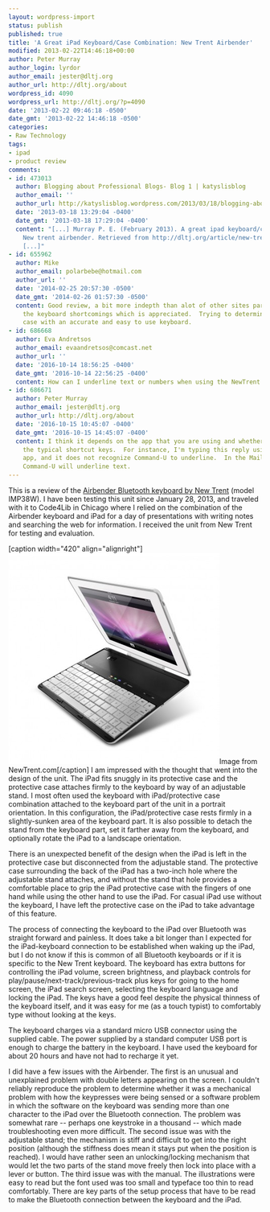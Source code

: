 ```yaml
---
layout: wordpress-import
status: publish
published: true
title: 'A Great iPad Keyboard/Case Combination: New Trent Airbender'
modified: 2013-02-22T14:46:18+00:00
author: Peter Murray
author_login: lyrdor
author_email: jester@dltj.org
author_url: http://dltj.org/about
wordpress_id: 4090
wordpress_url: http://dltj.org/?p=4090
date: '2013-02-22 09:46:18 -0500'
date_gmt: '2013-02-22 14:46:18 -0500'
categories:
- Raw Technology
tags:
- ipad
- product review
comments:
- id: 473013
  author: Blogging about Professional Blogs- Blog 1 | katyslisblog
  author_email: ''
  author_url: http://katyslisblog.wordpress.com/2013/03/18/blogging-about-professional-blogs-blog-1/
  date: '2013-03-18 13:29:04 -0400'
  date_gmt: '2013-03-18 17:29:04 -0400'
  content: "[...] Murray P. E. (February 2013). A great ipad keyboard/case combination:
    New trent airbender. Retrieved from http://dltj.org/article/new-trent-airbender-review/.
    [...]"
- id: 655962
  author: Mike
  author_email: polarbebe@hotmail.com
  author_url: ''
  date: '2014-02-25 20:57:30 -0500'
  date_gmt: '2014-02-26 01:57:30 -0500'
  content: Good review, a bit more indepth than alot of other sites particularly about
    the keyboard shortcomings which is appreciated.  Trying to determine a protective
    case with an accurate and easy to use keyboard.
- id: 686668
  author: Eva Andretsos
  author_email: evaandretsos@comcast.net
  author_url: ''
  date: '2016-10-14 18:56:25 -0400'
  date_gmt: '2016-10-14 22:56:25 -0400'
  content: How can I underline text or numbers when using the NewTrent Keyboard?
- id: 686671
  author: Peter Murray
  author_email: jester@dltj.org
  author_url: http://dltj.org/about
  date: '2016-10-15 10:45:07 -0400'
  date_gmt: '2016-10-15 14:45:07 -0400'
  content: I think it depends on the app that you are using and whether they understand
    the typical shortcut keys.  For instance, I'm typing this reply using the Wordpress
    app, and it does not recognize Command-U to underline.  In the Mail app, though,
    Command-U will underline text.
---
```

<p>This is a review of the <a href="http://www.newtrent.com/store/ipad-case/airbender-1-0-nt38b.html" title="Airbender iPad keyboard case for both the new ipad and iPad 2 bluetooth wireless keyboard  | NewTrent.com">Airbender Bluetooth keyboard by New Trent</a> (model IMP38W). I have been testing this unit since January 28, 2013, and traveled with it to Code4Lib in Chicago where I relied on the combination of the Airbender keyboard and iPad for a day of presentations with writing notes and searching the web for information. I received the unit from New Trent for testing and evaluation.</p>
<p>[caption width="420" align="alignright"]<img src="/wp-content/uploads/2013/02/nt38w_2_1.jpg" width="420" height="420" alt="Product Image" class />Image from NewTrent.com[/caption] I am impressed with the thought that went into the design of the unit. The iPad fits snuggly in its protective case and the protective case attaches firmly to the keyboard by way of an adjustable stand. I most often used the keyboard with iPad/protective case combination attached to the keyboard part of the unit in a portrait orientation. In this configuration, the iPad/protective case rests firmly in a slightly-sunken area of the keyboard part. It is also possible to detach the stand from the keyboard part, set it farther away from the keyboard, and optionally rotate the iPad to a landscape orientation.</p>
<p>There is an unexpected benefit of the design when the iPad is left in the protective case but disconnected from the adjustable stand. The protective case surrounding the back of the iPad has a two-inch hole where the adjustable stand attaches, and without the stand that hole provides a comfortable place to grip the iPad protective case with the fingers of one hand while using the other hand to use the iPad. For casual iPad use without the keyboard, I have left the protective case on the iPad to take advantage of this feature.</p>
<p>The process of connecting the keyboard to the iPad over Bluetooth was straight forward and painless. It does take a bit longer than I expected for the iPad-keyboard connection to be established when waking up the iPad, but I do not know if this is common of all Bluetooth keyboards or if it is specific to the New Trent keyboard. The keyboard has extra buttons for controlling the iPad volume, screen brightness, and playback controls for play/pause/next-track/previous-track plus keys for going to the home screen, the iPad search screen, selecting the keyboard language and locking the iPad. The keys have a good feel despite the physical thinness of the keyboard itself, and it was easy for me (as a touch typist) to comfortably type without looking at the keys.</p>
<p>The keyboard charges via a standard micro USB connector using the supplied cable. The power supplied by a standard computer USB port is enough to charge the battery in the keyboard. I have used the keyboard for about 20 hours and have not had to recharge it yet.</p>
<p>I did have a few issues with the Airbender. The first is an unusual and unexplained problem with double letters appearing on the screen. I couldn't reliably reproduce the problem to determine whether it was a mechanical problem with how the keypresses were being sensed or a software problem in which the software on the keyboard was sending more than one character to the iPad over the Bluetooth connection. The problem was somewhat rare -- perhaps one keystroke in a thousand -- which made troubleshooting even more difficult. The second issue was with the adjustable stand; the mechanism is stiff and difficult to get into the right position (although the stiffness does mean it stays put when the position is reached). I would have rather seen an unlocking/locking mechanism that would let the two parts of the stand move freely then lock into place with a lever or button. The third issue was with the manual. The illustrations were easy to read but the font used was too small and typeface too thin to read comfortably. There are key parts of the setup process that have to be read to make the Bluetooth connection between the keyboard and the iPad.</p>
